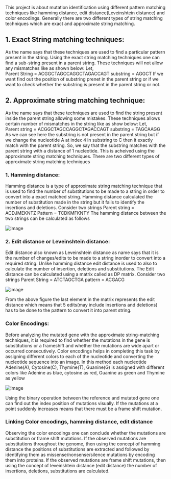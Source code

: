 This project is about mutation identification using different pattern matching techniques like hamming distance, edit distance(Leveinshtein distance) and color encodings. Generally there are two different types of string matching techniques which are exact and approximate string matching.

## 1. Exact String matching techniques: 
As the name says that these techniques are used to find a particular pattern present in the string. Using the exact string matching techniques one can find a sub-string present in a parent string. These techniques will not allow any mismatches like as shown below: 
Let, <br />
Parent String = ACGGCTAGCCAGGCTAGACCAGT
substring = AGGCT
If we want find out the position of substring prenet in the parent string or if we want to check whether the substring is present in the parent string or not.

## 2. Approximate string matching technique: 
As the name says that these techniques are used to find the string present inside the parent string allowing some mistakes. These techniques allows certain number of mismatches in the string like as show below: 
Let, <br />
Parent string = ACGGCTAGCCAGGCTAGACCAGT
substring = TAGCAAGG
As we can see here the substring is not present in the parent string but if we change the nucleotide A at index 4 in substring to C then it exactly match with the parent string. So, we say that the substring matches with the parent string with a distance of 1 nucleotide. This is acheived using the approximate string matching techniques. 
There are two different types of approximate string matching techniques
### 1. Hamming distance: 
Hamming distance is a type of approximate string matching technique that is used to find the number of substitutions to be made to a string in order to convert into a exact matched string. Hamming distance calculated the number of substitution made in the string but it fails to identify the insertions and deletions.
Consider two strings 
Parent string = ACDJMEKNTZ
Pattern       = TCDKMFKNTY
The hamming distance between the two strings can be calculated as follows

![image](https://user-images.githubusercontent.com/102232692/159976692-721d3582-b47e-45ce-ad8c-afc56325208c.png)

### 2. Edit distance or Leveinshtein distance: 
Edit distance also known as Leveinshtein distance as name says that it is the number of changes/edits to be made to a string inorder to convert into a required string. Unlike hamming distance edit distance is used to also to calculate the number of insertion, deletions and substitutions. The Edit distance can be calculated using a matrix called as DP matrix. 
Consider two strings 
Parent String = ATCTAGCTGA
pattern       = ACGACG

![image](https://user-images.githubusercontent.com/102232692/159977489-e1a3cc44-7899-4f60-938e-3c7ce912d9a8.png)

From the above figure the last element in the matrix represents the edit distance which means that 5 edits(may include insertions and deletions) has to be done to the pattern to convert it into parent string.

### Color Encodings: 
Before analyzing the mutated gene with the approximate string-matching techniques, it is required to find whether the mutations in the gene is substitutions or a frameshift and whether the mutations are wide apart or occurred consecutively. Color encodings helps in completing this task by assigning different colors to each of the nucleotide and converting the nucleotide sequence into an image. In this method each nucleotide Adenine(A), Cytosine(C), Thymine(T), Guanine(G) is assigned with different colors like Adenine as blue, cytosine as red, Guanine as green and Thymine as yellow

![image](https://user-images.githubusercontent.com/102232692/159977871-e86ffeb3-f82c-4719-acdb-ab61260b8d2a.png)

Using the binary operation between the reference and mutated gene one can find out the index position of mutations visually. If the mutations at a point suddenly increases means that there must be a frame shift mutation.

### Linking Color encodings, hamming distance, edit distance
Observing the color encodings one can conclude whether the mutations are substitution or frame shift mutations. If the observed mutations are substitutions throughout the genome, then using the concept of hamming distance the positions of substitutions are extracted and followed by identifying them as missense/nonsense/silence mutations by encoding them into proteins. If the observed mutations are frame shift mutations, then using the concept of leveinshtein distance (edit distance) the number of insertions, deletions, substitutions are calculated.
